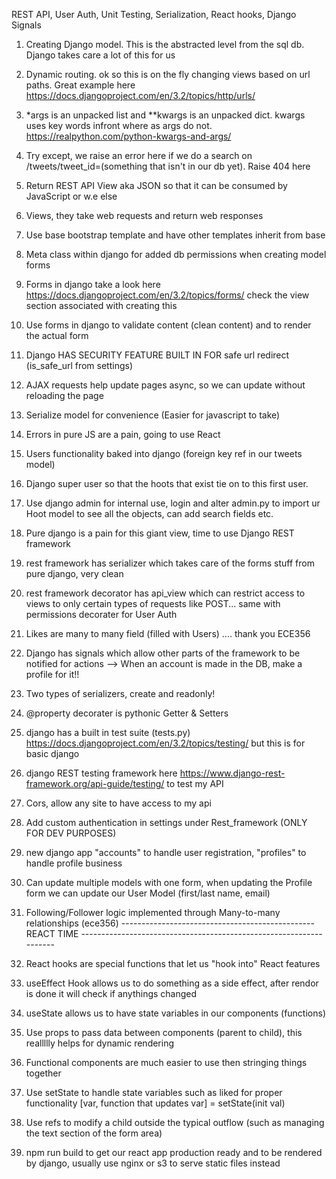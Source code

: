REST API, User Auth, Unit Testing, Serialization, React hooks, Django Signals

1) Creating Django model. This is the abstracted level from the sql db. Django takes care a lot of this for us

2) Dynamic routing. ok so this is on the fly changing views based on url paths. Great example here https://docs.djangoproject.com/en/3.2/topics/http/urls/

3) *args is an unpacked list and **kwargs is an unpacked dict. kwargs uses key words infront where as args do not. https://realpython.com/python-kwargs-and-args/

4) Try except, we raise an error here if we do a search on /tweets/tweet_id=(something that isn't in our db yet). Raise 404 here

5) Return REST API View aka JSON so that it can be consumed by JavaScript or w.e else

6) Views, they take web requests and return web responses

7) Use base bootstrap template and have other templates inherit from base 

8) Meta class within django for added db permissions when creating model forms

9) Forms in django take a look here https://docs.djangoproject.com/en/3.2/topics/forms/ check the view section associated with creating this

10) Use forms in django to validate content (clean content) and to render the actual form

11) Django HAS SECURITY FEATURE BUILT IN FOR safe url redirect (is_safe_url from settings)

12) AJAX requests help update pages async, so we can update without reloading the page

13) Serialize model for convenience (Easier for javascript to take)

14) Errors in pure JS are a pain, going to use React

15) Users functionality baked into django (foreign key ref in our tweets model)

16) Django super user so that the hoots that exist tie on to this first user. 

17) Use django admin for internal use, login and alter admin.py to import ur Hoot model to see all the objects, can add search fields etc.

18) Pure django is a pain for this giant view, time to use Django REST framework

19) rest framework has serializer which takes care of the forms stuff from pure django, very clean

20) rest framework decorator has api_view which can restrict access to views to only certain types of requests like POST... same with permissions decorater for User Auth

21) Likes are many to many field (filled with Users) .... thank you ECE356

22) Django has signals which allow other parts of the framework to be notified for actions --> When an account is made in the DB, make a profile for it!!

22) Two types of serializers, create and readonly!

23) @property decorater is pythonic Getter & Setters

24) django has a built in test suite (tests.py) https://docs.djangoproject.com/en/3.2/topics/testing/ but this is for basic django

25) django REST testing framework here https://www.django-rest-framework.org/api-guide/testing/ to test my API

26) Cors, allow any site to have access to my api 

27) Add custom authentication in settings under Rest_framework (ONLY FOR DEV PURPOSES)

28) new django app "accounts" to handle user registration, "profiles" to handle profile business

29) Can update multiple models with one form, when updating the Profile form we can update our User Model (first/last name, email)

30) Following/Follower logic implemented through Many-to-many relationships (ece356)
------------------------------------------------ REACT TIME -------------------------------------------------------------------

1) React hooks are special functions that let us "hook into" React features

2) useEffect Hook allows us to do something as a side effect, after rendor is done it will check if anythings changed

3) useState allows us to have state variables in our components (functions) 

4) Use props to pass data between components (parent to child), this reallllly helps for dynamic rendering

5) Functional components are much easier to use then stringing things together

6) Use setState to handle state variables such as liked for proper functionality [var, function that updates var] = setState(init val)

7) Use refs to modify a child outside the typical outflow (such as managing the text section of the form area)

8) npm run build to get our react app production ready and to be rendered by django, usually use nginx or s3 to serve static files instead
